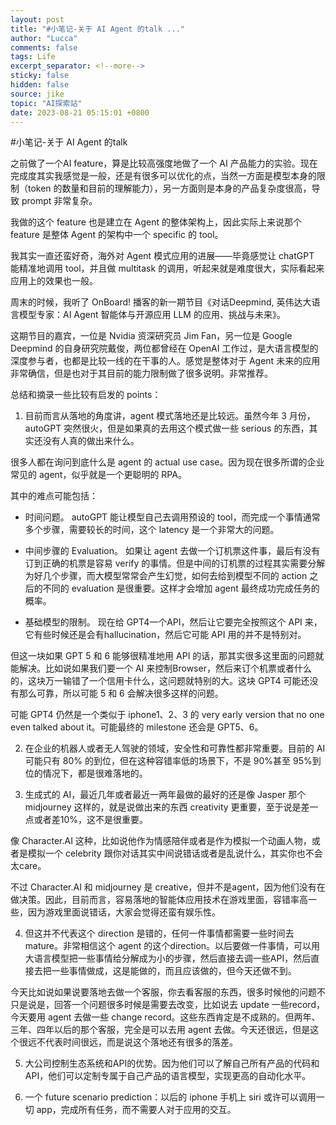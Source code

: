 ```yaml
---
layout: post
title: "#小笔记-关于 AI Agent 的talk ..."
author: "Lucca"
comments: false
tags: Life
excerpt_separator: <!--more-->
sticky: false
hidden: false
source: jike
topic: "AI探索站"
date: 2023-08-21 05:15:01 +0800
---
```


#小笔记-关于 AI Agent 的talk

<!--more-->



之前做了一个AI feature，算是比较高强度地做了一个 AI 产品能力的实验。现在完成度其实我感觉是一般，还是有很多可以优化的点，当然一方面是模型本身的限制（token 的数量和目前的理解能力），另一方面则是本身的产品复杂度很高，导致 prompt 非常复杂。

我做的这个 feature 也是建立在 Agent 的整体架构上，因此实际上来说那个feature 是整体 Agent 的架构中一个 specific 的 tool。

我其实一直还蛮好奇，海外对 Agent 模式应用的进展——毕竟感觉让 chatGPT 能精准地调用 tool，并且做 multitask 的调用，听起来就是难度很大，实际看起来应用上的效果也一般。

周末的时候，我听了 OnBoard! 播客的新一期节目《对话Deepmind, 英伟达大语言模型专家：AI Agent 智能体与开源应用 LLM 的应用、挑战与未来》。

这期节目的嘉宾，一位是 Nvidia 资深研究员 Jim Fan，另一位是 Google Deepmind 的自身研究院戴俊，两位都曾经在 OpenAI 工作过，是大语言模型的深度参与者，也都是比较一线的在干事的人。感觉是整体对于 Agent 未来的应用非常确信，但是也对于其目前的能力限制做了很多说明。非常推荐。

总结和摘录一些比较有启发的 points： 

1. 目前而言从落地的角度讲，agent 模式落地还是比较远。虽然今年 3 月份，autoGPT 突然很火，但是如果真的去用这个模式做一些 serious 的东西，其实还没有人真的做出来什么。

很多人都在询问到底什么是 agent 的 actual use case。因为现在很多所谓的企业常见的 agent，似乎就是一个更聪明的 RPA。

其中的难点可能包括：

 - 时间问题。
autoGPT 能让模型自己去调用预设的 tool，而完成一个事情通常多个步骤，需要较长的时间，这个 latency 是一个非常大的问题。
 
- 中间步骤的 Evaluation。
如果让 agent 去做一个订机票这件事，最后有没有订到正确的机票是容易 verify 的事情。但是中间的订机票的过程其实需要分解为好几个步骤，而大模型常常会产生幻觉，如何去给到模型不同的 action 之后的不同的 evaluation 是很重要。这样才会增加 agent 最终成功完成任务的概率。

- 基础模型的限制。
现在给 GPT4一个API，然后让它要完全按照这个 API 来，它有些时候还是会有hallucination，然后它可能 API 用的并不是特别对。

但这一块如果 GPT 5 和 6 能够很精准地用 API 的话，那其实很多这里面的问题就能解决。比如说如果我们要一个 AI 来控制Browser，然后来订个机票或者什么的，这块万一输错了一个信用卡什么，这问题就特别的大。这块 GPT4 可能还没有那么可靠，所以可能 5 和 6 会解决很多这样的问题。

可能 GPT4 仍然是一个类似于 iphone1、2、3 的 very early version that no one even talked about it。可能最终的 milestone 还会是 GPT5、6。

2. 在企业的机器人或者无人驾驶的领域，安全性和可靠性都非常重要。目前的 AI 可能只有 80% 的到位，但在这种容错率低的场景下，不是 90%甚至 95%到位的情况下，都是很难落地的。

3. 生成式的 AI，最近几年或者最近一两年最做的最好的还是像 Jasper 那个 midjourney 这样的，就是说做出来的东西 creativity 更重要，至于说是差一点或者差10%，这不是很重要。

像 Character.AI 这种，比如说他作为情感陪伴或者是作为模拟一个动画人物，或者是模拟一个 celebrity 跟你对话其实中间说错话或者是乱说什么，其实你也不会太care。

不过  Character.AI 和 midjourney 是 creative，但并不是agent，因为他们没有在做决策。因此，目前而言，容易落地的智能体应用技术在游戏里面，容错率高一些，因为游戏里面说错话，大家会觉得还蛮有娱乐性。

4. 但这并不代表这个 direction 是错的，任何一件事情都需要一些时间去 mature。非常相信这个 agent 的这个direction。以后要做一件事情，可以用大语言模型把一些事情给分解成为小的步骤，然后直接去调一些API，然后直接去把一些事情做成，这是能做的，而且应该做的，但今天还做不到。

今天比如说如果说要落地去做一个客服，你去看客服的东西，很多时候他的问题不只是说是，回答一个问题很多时候是需要去改变，比如说去 update 一些record，今天要用 agent 去做一些 change record。这些东西肯定是不成熟的。但两年、三年、四年以后的那个客服，完全是可以去用 agent 去做。今天还很远，但是这个很远不代表时间很远，而是说这个落地还有很多的落差。

5. 大公司控制生态系统和API的优势。因为他们可以了解自己所有产品的代码和 API，他们可以定制专属于自己产品的语言模型，实现更高的自动化水平。

6. 一个 future scenario prediction：以后的 iphone 手机上 siri 或许可以调用一切 app，完成所有任务，而不需要人对于应用的交互。
